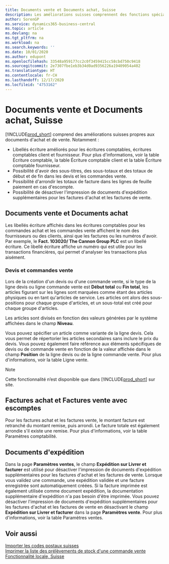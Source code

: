 ```yaml
---
title: Documents vente et Documents achat, Suisse
description: Les améliorations suisses comprennent des fonctions spéciales propres aux documents d'achat et de vente.
author: SorenGP
ms.service: dynamics365-business-central
ms.topic: article
ms.devlang: na
ms.tgt_pltfrm: na
ms.workload: na
ms.search.keywords: ''
ms.date: 10/01/2020
ms.author: edupont
ms.openlocfilehash: 33548a959177cc2c0f3459415cc58cbd750c9418
ms.sourcegitcommit: 2e7307fbe1eb3b34d0ad9356226a19409054a402
ms.translationtype: HT
ms.contentlocale: fr-CH
ms.lasthandoff: 12/17/2020
ms.locfileid: "4753162"
---
```

# <a name="swiss-purchase-documents-and-sales-documents"></a>Documents vente et Documents achat, Suisse
[!INCLUDE[prod_short](../../includes/prod_short.md)] comprend des améliorations suisses propres aux documents d'achat et de vente. Notamment :  

- Libellés écriture améliorés pour les écritures comptables, écritures comptables client et fournisseur. Pour plus d'informations, voir la table Écriture comptable, la table Écriture comptable client et la table Écriture comptable fournisseur.  
- Possibilité d'avoir des sous-titres, des sous-totaux et des totaux de début et de fin dans les devis et les commandes vente.  
- Possibilité d'arrondir les totaux de facture dans les lignes de feuille paiement en cas d'escompte.  
- Possibilité de désactiver l'impression de documents d'expédition supplémentaires pour les factures d'achat et les factures de vente.  

## <a name="purchase-documents-and-sales-documents"></a>Documents vente et Documents achat  
Les libellés écriture affichés dans les écritures comptables pour les commandes achat et les commandes vente affichent le nom des fournisseurs ou des clients, ainsi que les factures ou les numéros d'avoir. Par exemple, le **Fact. 103020/ The Cannon Group PLC** est un libellé écriture. Ce libellé écriture affiche un numéro qui est utile pour les transactions financières, qui permet d'analyser les transactions plus aisément.  

### <a name="sales-quotes-and-sales-orders"></a>Devis et commandes vente  
Lors de la création d'un devis ou d'une commande vente, si le type de la ligne devis ou ligne commande vente est **Début total** ou **Fin total**, les articles figurant sur les lignes sont marquées comme étant des articles physiques ou en tant qu'articles de service. Les articles ont alors des sous-positions pour chaque groupe d'articles, et un sous-total est créé pour chaque groupe d'articles.  

Les articles sont divisés en fonction des valeurs générées par le système affichées dans le champ **Niveau**.  

Vous pouvez spécifier un article comme variante de la ligne devis. Cela vous permet de répertorier les articles secondaires sans inclure le prix du devis. Vous pouvez également faire référence aux éléments spécifiques de devis ou de commande vente en fonction de la valeur affichée dans le champ **Position** de la ligne devis ou de la ligne commande vente. Pour plus d'informations, voir la table Ligne vente.  

> [!NOTE]
> Cette fonctionnalité n’est disponible que dans [!INCLUDE[prod_short](../../includes/prod_short.md)] sur site.

## <a name="purchase-invoices-and-sales-invoices-with-payment-discounts"></a>Factures achat et Factures vente avec escomptes  
Pour les factures achat et les factures vente, le montant facture est retranché du montant remise, puis arrondi. Le facture totale est également arrondie s'il existe une remise. Pour plus d'informations, voir la table Paramètres comptabilité.  

## <a name="shipment-documents"></a>Documents d'expédition  
Dans la page **Paramètres ventes**, le champ **Expédition sur Livrer et facturer** est utilisé pour désactiver l'impression de documents d'expédition supplémentaires pour les factures d'achat et les factures de vente. Lorsque vous validez une commande, une expédition validée et une facture enregistrée sont automatiquement créées. Si la facture imprimée est également utilisée comme document expédition, la documentation supplémentaire d'expédition n'a pas besoin d'être imprimée. Vous pouvez désactiver l'impression de documents d'expédition supplémentaires pour les factures d'achat et les factures de vente en désactivant le champ **Expédition sur Livrer et facturer** dans la page **Paramètres vente**. Pour plus d'informations, voir la table Paramètres ventes.  

## <a name="see-also"></a>Voir aussi  
 [Importer les codes postaux suisses](how-to-import-swiss-post-codes.md)   
 [Imprimer la liste des prélèvements de stock d'une commande vente](how-to-print-an-inventory-picking-list-from-a-sales-order.md)   
 [Fonctionnalité locale, Suisse](switzerland-local-functionality.md)
